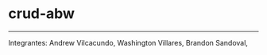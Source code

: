 # crud-abw
--------------------------------------------------------------------
Integrantes:
Andrew Vilcacundo,
Washington Villares,
Brandon Sandoval,

